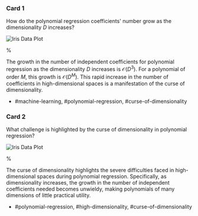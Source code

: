 ### Card 1

How do the polynomial regression coefficients' number grow as the dimensionality $D$ increases?

![Iris Data Plot](https://cdn.mathpix.com/cropped/2024_05_26_b8f14dbc6f67539ba08cg-1.jpg?height=684&width=706&top_left_y=222&top_left_x=956)

%

The growth in the number of independent coefficients for polynomial regression as the dimensionality $D$ increases is $\mathcal{O}\left(D^{3}\right)$. For a polynomial of order $M$, this growth is $\mathcal{O}\left(D^{M}\right)$. This rapid increase in the number of coefficients in high-dimensional spaces is a manifestation of the curse of dimensionality.

- #machine-learning, #polynomial-regression, #curse-of-dimensionality

### Card 2

What challenge is highlighted by the curse of dimensionality in polynomial regression?

![Iris Data Plot](https://cdn.mathpix.com/cropped/2024_05_26_b8f14dbc6f67539ba08cg-1.jpg?height=684&width=706&top_left_y=222&top_left_x=956)

%

The curse of dimensionality highlights the severe difficulties faced in high-dimensional spaces during polynomial regression. Specifically, as dimensionality increases, the growth in the number of independent coefficients needed becomes unwieldy, making polynomials of many dimensions of little practical utility.

- #polynomial-regression, #high-dimensionality, #curse-of-dimensionality